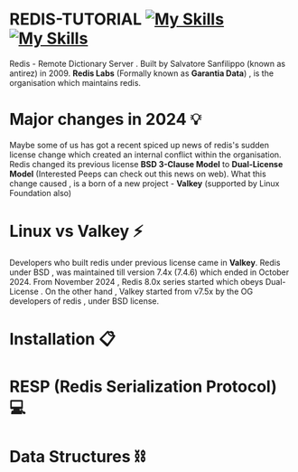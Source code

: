 # REDIS-TUTORIAL [![My Skills](https://simpleskill.icons.workers.dev/svg?i=redis)](https://redis.io/) [![My Skills](https://skillicons.dev/icons?i=redis)](https://redis.io/)
Redis - Remote Dictionary Server . Built by Salvatore Sanfilippo (known as antirez) in 2009. **Redis Labs** (Formally known as **Garantia Data**) , is the organisation which maintains redis.

# Major changes in 2024 💡
Maybe some of us has got a recent spiced up news of redis's sudden license change which created an internal conflict within the organisation. Redis changed its previous license **BSD 3-Clause Model** to **Dual-License Model** (Interested Peeps can check out this news on web). What this change caused , is a born of a new project - **Valkey** (supported by Linux Foundation also)

# Linux vs Valkey ⚡
Developers who built redis under previous license came in **Valkey**. Redis under BSD , was maintained  till version 7.4x (7.4.6) which ended in October 2024. From November 2024 , Redis 8.0x series started which obeys Dual-License . On the other hand , Valkey started from v7.5x by the OG developers of redis , under BSD license.

# Installation 📋

# RESP (Redis Serialization Protocol) 💻

# Data Structures ⛓️
